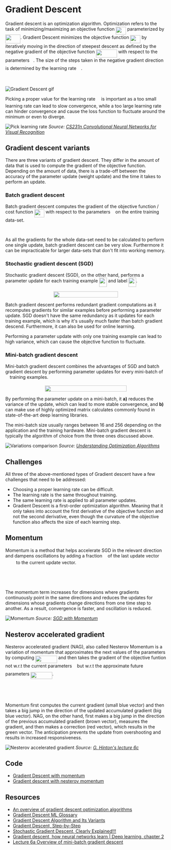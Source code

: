 # Gradient Descent

Gradient descent is an optimization algorithm. Optimization refers to the task of minimizing/maximizing an objective function <img src="tex/ca79e4e55e2ba419b202c4c9576a0d0e.svg?invert_in_darkmode" align=middle width=31.655311049999987pt height=24.65753399999998pt/> parameterized by <img src="tex/e1977b3bd8b60ca5e8e3c3b921470696.svg?invert_in_darkmode" align=middle width=46.979921999999995pt height=27.91243950000002pt/>. Gradient Descent minimizes the objective function <img src="tex/ca79e4e55e2ba419b202c4c9576a0d0e.svg?invert_in_darkmode" align=middle width=31.655311049999987pt height=24.65753399999998pt/> by iteratively moving in the direction of steepest descent as defined by the negative gradient of the objective function <img src="tex/386e10624041d64770c6785c1034b111.svg?invert_in_darkmode" align=middle width=65.57658359999998pt height=24.65753399999998pt/> with respect to the parameters <img src="tex/27e556cf3caa0673ac49a8f0de3c73ca.svg?invert_in_darkmode" align=middle width=8.17352744999999pt height=22.831056599999986pt/>. The size of the steps taken in the negative gradient direction is determined by the learning rate <img src="tex/c745b9b57c145ec5577b82542b2df546.svg?invert_in_darkmode" align=middle width=10.57650494999999pt height=14.15524440000002pt/>.

<p align="center"><img src="tex/1f52020ae24caeeaeeb316d2525450a2.svg?invert_in_darkmode" align=middle width=138.1617303pt height=16.438356pt/></p>

![Gradient Descent gif](doc/gradient_descent.gif)

Picking a proper value for the learning rate <img src="tex/c745b9b57c145ec5577b82542b2df546.svg?invert_in_darkmode" align=middle width=10.57650494999999pt height=14.15524440000002pt/> is important as a too small learning rate can lead to slow convergence, while a too large learning rate can hinder convergence and cause the loss function to fluctuate around the minimum or even to diverge.

![Pick learning rate](doc/pick_learning_rate.png)
*Source: [CS231n Convolutional Neural Networks for Visual Recognition](https://cs231n.github.io/neural-networks-3/)*

## Gradient descent variants

There are three variants of gradient descent. They differ in the amount of data that is used to compute the gradient of the objective function. Depending on the amount of data, there is a trade-off between the accuracy of the parameter update (weight update) and the time it takes to perform an update.

### Batch gradient descent

Batch gradient descent computes the gradient of the objective function / cost function <img src="tex/ca79e4e55e2ba419b202c4c9576a0d0e.svg?invert_in_darkmode" align=middle width=31.655311049999987pt height=24.65753399999998pt/> with respect to the parameters <img src="tex/27e556cf3caa0673ac49a8f0de3c73ca.svg?invert_in_darkmode" align=middle width=8.17352744999999pt height=22.831056599999986pt/> on the entire training data-set.

<p align="center"><img src="tex/1f52020ae24caeeaeeb316d2525450a2.svg?invert_in_darkmode" align=middle width=138.1617303pt height=16.438356pt/></p>

As all the gradients for the whole data-set need to be calculated to perform one single update, batch gradient descent can be very slow. Furthermore it can be impracticable for larger data-sets that don't fit into working memory. 

### Stochastic gradient descent (SGD)

Stochastic gradient descent (SGD), on the other hand, performs a parameter update for each training example <img src="tex/ad769e751231d17313953f80471b27a4.svg?invert_in_darkmode" align=middle width=24.319919249999987pt height=29.190975000000005pt/> and label <img src="tex/708d9d53037c10f462707daa2370b7df.svg?invert_in_darkmode" align=middle width=23.57413739999999pt height=29.190975000000005pt/>.

<p align="center"><img src="tex/d905c0dba806bdd8413af4aefb15d0be.svg?invert_in_darkmode" align=middle width=202.31132954999998pt height=19.526994300000002pt/></p>

Batch gradient descent performs redundant gradient computations as it recomputes gradients for similar examples before performing a parameter update. SGD doesn't have the same redundancy as it updates for each training example, which is why it's usually much faster than batch gradient descend. Furthermore, it can also be used for online learning.

Performing a parameter update with only one training example can lead to high variance, which can cause the objective function to fluctuate.

### Mini-batch gradient descent

Mini-batch gradient descent combines the advantages of SGD and batch gradient descent by performing parameter updates for every mini-batch of <img src="tex/55a049b8f161ae7cfeb0197d75aff967.svg?invert_in_darkmode" align=middle width=9.86687624999999pt height=14.15524440000002pt/> training examples.

<p align="center"><img src="tex/1c5aa1876430bbdf7dcd8f9e641ac830.svg?invert_in_darkmode" align=middle width=255.49082625pt height=19.526994300000002pt/></p>

By performing the parameter update on a mini-batch, it **a)** reduces the variance of the update, which can lead to more stable convergence, and **b)** can make use of highly optimized matrix calculates commonly found in state-of-the-art deep learning libraries.

The mini-batch size usually ranges between 16 and 256 depending on the application and the training hardware. Mini-batch gradient descent is typically the algorithm of choice from the three ones discussed above.

![Variations comparison](doc/variations_comparison.png)
*Source: [Understanding Optimization Algorithms](https://laptrinhx.com/understanding-optimization-algorithms-3818430905/)*

## Challenges

All three of the above-mentioned types of Gradient descent have a few challenges that need to be addressed:

- Choosing a proper learning rate can be difficult.
- The learning rate is the same throughout training.
- The same learning rate is applied to all parameter updates.
- Gradient Descent is a first-order optimization algorithm. Meaning that it only takes into account the first derivative of the objective function and not the second derivative, even though the curvature of the objective function also affects the size of each learning step.

## Momentum

Momentum is a method that helps accelerate SGD in the relevant direction and dampens oscillations by adding a fraction <img src="tex/11c596de17c342edeed29f489aa4b274.svg?invert_in_darkmode" align=middle width=9.423880949999988pt height=14.15524440000002pt/> of the last update vector <img src="tex/bec0f956437138a98cb909f5dae6b77f.svg?invert_in_darkmode" align=middle width=29.76042629999999pt height=14.15524440000002pt/> to the current update vector.

<p align="center"><img src="tex/62b65f92d15f5423073762ffe8477b86.svg?invert_in_darkmode" align=middle width=171.01036095pt height=16.438356pt/></p>

<p align="center"><img src="tex/b9a39f2717502925e401654007e07bfd.svg?invert_in_darkmode" align=middle width=71.289735pt height=13.881256950000001pt/></p>

The momentum term increases for dimensions where gradients continuously point in the same directions and reduces the updates for dimensions whose gradients change directions from one time step to another. As a result, convergence is faster, and oscillation is reduced. 

![Momentum](doc/momentum.png)
*Source: [SGD with Momentum](https://paperswithcode.com/method/sgd-with-momentum)*

## Nesterov accelerated gradient

Nesterov accelerated gradient (NAG), also called Nesterov Momentum is a variation of momentum that approximates the next values of the parameters by computing <img src="tex/666d1825fe38f52f9b0a01c2721dc4c8.svg?invert_in_darkmode" align=middle width=67.44900689999999pt height=22.831056599999986pt/> and then takes the gradient of the objective funtion not w.r.t the current parameters <img src="tex/27e556cf3caa0673ac49a8f0de3c73ca.svg?invert_in_darkmode" align=middle width=8.17352744999999pt height=22.831056599999986pt/> but w.r.t the approximate future parameters <img src="tex/666d1825fe38f52f9b0a01c2721dc4c8.svg?invert_in_darkmode" align=middle width=67.44900689999999pt height=22.831056599999986pt/>. 

<p align="center"><img src="tex/e45b3f899e65ddee5e073ecf63f17efb.svg?invert_in_darkmode" align=middle width=231.1077087pt height=16.438356pt/></p> 

<p align="center"><img src="tex/9691e94c3d0d9932f20e8f32a7908dd0.svg?invert_in_darkmode" align=middle width=71.289735pt height=13.881256950000001pt/></p>

Momentum first computes the current gradient (small blue vector) and then takes a big jump in the direction of the updated accumulated gradient (big blue vector). NAG, on the other hand, first makes a big jump in the direction of the previous accumulated gradient (brown vector), measures the gradient, and then makes a correction (red vector), which results in the green vector. The anticipation prevents the update from overshooting and results in increased responsiveness. 

![Nesterov accelerated gradient](doc/nesterov_accelerated_gradient.png)
*Source: [G. Hinton's lecture 6c](http://www.cs.toronto.edu/~tijmen/csc321/slides/lecture_slides_lec6.pdf)*

## Code

- [Gradient Descent with momentum](code/gradient_descent_with_momentum.py)
- [Gradient descent with nesterov momentum](code/gradient_descent_with_nesterov_momentum.py)

## Resources

- [An overview of gradient descent optimization algorithms](https://ruder.io/optimizing-gradient-descent/)
- [Gradient Descent ML Glossary](https://ml-cheatsheet.readthedocs.io/en/latest/gradient_descent.html)
- [Gradient Descent Algorithm and Its Variants](https://towardsdatascience.com/gradient-descent-algorithm-and-its-variants-10f652806a3)
- [Gradient Descent, Step-by-Step](https://www.youtube.com/watch?v=sDv4f4s2SB8)
- [Stochastic Gradient Descent, Clearly Explained!!!](https://www.youtube.com/watch?v=vMh0zPT0tLI)
- [Gradient descent, how neural networks learn | Deep learning, chapter 2](https://www.youtube.com/watch?v=IHZwWFHWa-w)
- [Lecture 6a Overview of mini-batch gradient descent](http://www.cs.toronto.edu/~tijmen/csc321/slides/lecture_slides_lec6.pdf)